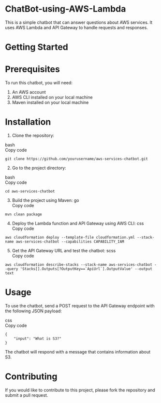 # ChatBot-using-AWS-Lambda
This is a simple chatbot that can answer questions about AWS services. It uses AWS Lambda and API Gateway to handle requests and responses.

# Getting Started
# Prerequisites
To run this chatbot, you will need:

1. An AWS account
2. AWS CLI installed on your local machine
3. Maven installed on your local machine
# Installation
1. Clone the repository:

bash<br>
Copy code
```
git clone https://github.com/yourusername/aws-services-chatbot.git
```
2. Go to the project directory:

bash<br>
Copy code
```
cd aws-services-chatbot
```
3. Build the project using Maven:
go<br>
Copy code
```
mvn clean package
```
4. Deploy the Lambda function and API Gateway using AWS CLI:
css<br>
Copy code
```
aws cloudformation deploy --template-file cloudformation.yml --stack-name aws-services-chatbot --capabilities CAPABILITY_IAM
```
5. Get the API Gateway URL and test the chatbot:
scss<br>
Copy code
```
aws cloudformation describe-stacks --stack-name aws-services-chatbot --query 'Stacks[].Outputs[?OutputKey==`ApiUrl`].OutputValue' --output text
```
# Usage
 To use the chatbot, send a POST request to the API Gateway endpoint with the following JSON payload:

css<br>
Copy code
```
{
    "input": "What is S3?"
}
```
 The chatbot will respond with a message that contains information about S3.

# Contributing
If you would like to contribute to this project, please fork the repository and submit a pull request.
